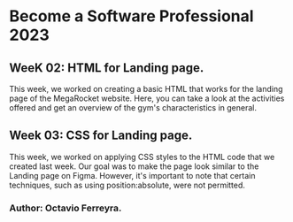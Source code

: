 # Become a Software Professional 2023
## WeeK 02: HTML for Landing page.
This week, we worked on creating a basic HTML that works for the landing page of the MegaRocket website. Here, you can take a look at the activities offered and get an overview of the gym's characteristics in general.
## Week 03: CSS for Landing page.
This week, we worked on applying CSS styles to the HTML code that we created last week. Our goal was to make the page look similar to the Landing page on Figma. However, it's important to note that certain techniques, such as using position:absolute, were not permitted.  
### Author: Octavio Ferreyra.

